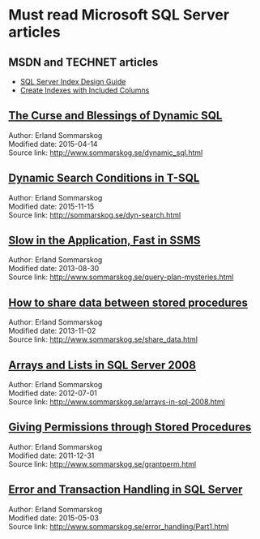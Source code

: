 # Must read Microsoft SQL Server articles


## MSDN and TECHNET articles
 - [SQL Server Index Design Guide](https://technet.microsoft.com/en-us/library/jj835095.aspx)
 - [Create Indexes with Included Columns](https://msdn.microsoft.com/en-us/library/ms190806.aspx)


## [The Curse and Blessings of Dynamic SQL](http://htmlpreview.github.io/?https://github.com/ktaranov/sqlserver-kit/blob/master/Articles/The%20Curse%20and%20Blessings%20of%20Dynamic%20SQL.htm)
Author: Erland Sommarskog<br />
Modified date: 2015-04-14<br />
Source link: http://www.sommarskog.se/dynamic_sql.html


## [Dynamic Search Conditions  in T-SQL](http://htmlpreview.github.io/?https://github.com/ktaranov/sqlserver-kit/blob/master/Articles/Dynamic%20Search%20Conditions%20in%20T-SQL.htm)
Author: Erland Sommarskog<br />
Modified date: 2015-11-15<br />
Source link: http://sommarskog.se/dyn-search.html


## [Slow in the Application, Fast in SSMS](http://htmlpreview.github.io/?https://github.com/ktaranov/sqlserver-kit/blob/master/Articles/Slow%20in%20the%20Application%2C%20Fast%20in%20SSMS.htm)
Author: Erland Sommarskog<br />
Modified date: 2013-08-30<br />
Source link: http://www.sommarskog.se/query-plan-mysteries.html


## [How to share data between stored procedures](http://htmlpreview.github.io/?https://github.com/ktaranov/sqlserver-kit/blob/master/Articles/How%20to%20share%20data%20between%20stored%20procedures.htm)
Author: Erland Sommarskog<br />
Modified date: 2013-11-02<br />
Source link: http://www.sommarskog.se/share_data.html


## [Arrays and Lists in SQL Server 2008](http://htmlpreview.github.io/?https://github.com/ktaranov/sqlserver-kit/blob/master/Articles/Arrays%20and%20Lists%20in%20SQL%20Server%202008.htm)
Author: Erland Sommarskog<br />
Modified date: 2012-07-01<br />
Source link: http://www.sommarskog.se/arrays-in-sql-2008.html


## [Giving Permissions through Stored Procedures](http://htmlpreview.github.io/?https://github.com/ktaranov/sqlserver-kit/blob/master/Articles/Giving%20Permissions%20through%20Stored%20Procedures.htm)
Author: Erland Sommarskog<br />
Modified date: 2011-12-31<br />
Source link: http://www.sommarskog.se/grantperm.html


## [Error and Transaction Handling in SQL Server](http://htmlpreview.github.io/?https://github.com/ktaranov/sqlserver-kit/blob/master/Articles/Error%20and%20Transaction%20Handling%20in%20SQL%20Server.htm)
Author: Erland Sommarskog<br />
Modified date: 2015-05-03<br />
Source link: http://www.sommarskog.se/error_handling/Part1.html
